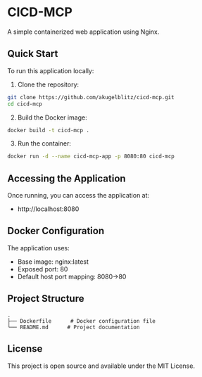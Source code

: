 # CICD-MCP

A simple containerized web application using Nginx.

## Quick Start

To run this application locally:

1. Clone the repository:
```bash
git clone https://github.com/akugelblitz/cicd-mcp.git
cd cicd-mcp
```

2. Build the Docker image:
```bash
docker build -t cicd-mcp .
```

3. Run the container:
```bash
docker run -d --name cicd-mcp-app -p 8080:80 cicd-mcp
```

## Accessing the Application

Once running, you can access the application at:
- http://localhost:8080

## Docker Configuration

The application uses:
- Base image: nginx:latest
- Exposed port: 80
- Default host port mapping: 8080->80

## Project Structure

```
.
├── Dockerfile      # Docker configuration file
└── README.md      # Project documentation
```

## License

This project is open source and available under the MIT License.